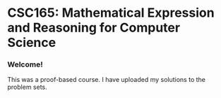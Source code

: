 # CSC165: Mathematical Expression and Reasoning for Computer Science

### Welcome!
This was a proof-based course. I have uploaded my solutions to the problem sets.

